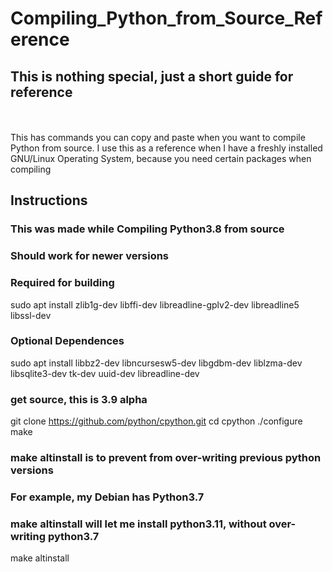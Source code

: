 # Compiling_Python_from_Source_Reference
## This is nothing special, just a short guide for reference
<br><br>
This has commands you can copy and paste when you want to compile Python from source.
I use this as a reference when I have a freshly installed GNU/Linux Operating System, because you need certain packages when compiling

## Instructions
### This was made while Compiling Python3.8 from source
### Should work for newer versions

### Required for building
sudo apt install zlib1g-dev libffi-dev libreadline-gplv2-dev libreadline5 libssl-dev

### Optional Dependences
sudo apt install libbz2-dev libncursesw5-dev libgdbm-dev liblzma-dev libsqlite3-dev tk-dev uuid-dev libreadline-dev

### get source, this is 3.9 alpha
git clone https://github.com/python/cpython.git
cd cpython
./configure
make
### make altinstall is to prevent from over-writing previous python versions
### For example, my Debian has Python3.7
### make altinstall will let me install python3.11, without over-writing python3.7
make altinstall

